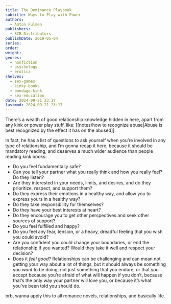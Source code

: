 ```yaml
---
title: The Dominance Playbook
subtitle: Ways to Play with Power
authors:
  - Anton Fulmen
publishers:
  - SCB Distributors
publishDate: 2019-05-04
series: 
order: 
weight: 
genres:
  - nonfiction
  - psychology
  - erotica
shelves:
  - sex-games
  - kinky-books
  - bondage-kink
  - sex-education
date: 2024-09-21 23:17
lastmod: 2024-09-21 23:17
---
```

There’s a wealth of good relationship knowledge hidden in here, apart from any kink or power play stuff, like: [[notes/how to recognize abuse|Abuse is best recognized by the effect it has on the abused]].
  
In fact, he has a list of questions to ask yourself when you’re involved in any type of relationship, and I’m gonna recap it here, because it should be mandatory reading, and deserves a much wider audience than people reading kink books:  
  
- Do you feel fundamentally safe?  
- Can you tell your partner what you really think and how you really feel? Do they listen?  
- Are they interested in your needs, limits, and desires, and do they prioritize, respect, and support them?  
- Do they express their emotions in a healthy way, and allow you to express yours in a healthy way?  
- Do they take responsibility for themselves?  
- Do they have your best interests at heart?  
- Do they encourage you to get other perspectives and seek other sources of support?  
- Do you feel fulfilled and happy?  
- Do you feel any fear, tension, or a heavy, dreadful feeling that you wish you could avoid?  
- Are you confident you could change your boundaries, or end the relationship if you wanted? Would they take it well and respect your decision?  
- Does it _feel good_? Relationships can be challenging and can mean not getting your way about a lot of things, but it should always be something you *want* to be doing, not just something that you endure, or that you accept because you’re afraid of what will happen if you don’t, because that’s the only way your partner will love you, or because it’s what you’ve been told you should do.  
  
brb, wanna apply this to all romance novels, relationships, and basically life.